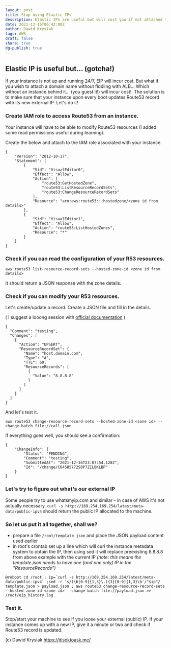 ```yaml
---
layout: post
title: Stop using Elastic IPs
description: Elastic IPs are useful but will cost you if not attached to a running instance. Use dynamically updated Route53 records instead.
date: 2021-12-16T06:42:00Z
author: Dawid Krysiak
tags: AWS
draft: false
share: true
dg-publish: true
---
```


## Elastic IP is useful but... (gotcha!)

If your instance is not up and running 24/7, EIP will incur cost.
But what if you wish to attach a domain name without fiddling with ALB... Which without an instance behind it... (you guest it!) will incur cost!.
The solution is to make sure that your instance upon every boot updates Route53 record with its new external IP.
Let's do it!

### Create IAM role to access Route53 from an instance.
Your instance will have to be able to modify Route53 resources (I added some read permissions useful during learning).


Create the below and attach to the IAM role associated with your instance.

```
{
    "Version": "2012-10-17",
    "Statement": [
        {
            "Sid": "VisualEditor0",
            "Effect": "Allow",
            "Action": [
                "route53:GetHostedZone",
                "route53:ListResourceRecordSets",
                "route53:ChangeResourceRecordSets"
            ],
            "Resource": "arn:aws:route53:::hostedzone/<zone id from details>"
        },
        {
            "Sid": "VisualEditor1",
            "Effect": "Allow",
            "Action": "route53:ListHostedZones",
            "Resource": "*"
        }
    ]
}

```

### Check if you can read the configuration of your R53 resources.
```
aws route53 list-resource-record-sets --hosted-zone-id <zone id from details>

```
It should return a JSON response with the zone details.

### Check if you can modify your R53 resources.
Let's create/update a record.
Create a JSON file and fill in the details.

( I suggest a looong session with [official documentation](https://docs.aws.amazon.com/cli/latest/reference/route53/change-resource-record-sets.html#examples) )

```
{
  "Comment": "testing",
  "Changes": [
    {
      "Action": "UPSERT",
      "ResourceRecordSet": {
        "Name": "host.domain.com",
        "Type": "A",
        "TTL": 60,
        "ResourceRecords": [
          {
            "Value": "8.8.8.8"
          }
        ]
      }
    }
  ]
}
```

And let's test it.

```
aws route53 change-resource-record-sets --hosted-zone-id <zone id> --change-batch file://call.json
```

If everything goes well, you should see a confirmation:

```
{
    "ChangeInfo": {
        "Status": "PENDING",
        "Comment": "testing",
        "SubmittedAt": "2021-12-16T23:07:54.128Z",
        "Id": "/change/C04585772S8P7ZILBKLBP"
    }
}
```

### Let's try to figure out what's our external IP
Some people try to use whatsmyip.com and similar - in case of AWS it's not actually necessary.
`curl -s http://169.254.169.254/latest/meta-data/public-ipv4`
should return the public IP allocated to the machine.

### So let us put it all together, shall we?
* prepare a file `/root/template.json` and place the JSON payload content used earlier
* in root's crontab set up a line which will curl the instance metadata system to obtain the IP, then using sed it will replace preexisting 8.8.8.8  from above example with the current IP *(note: this means the template.json needs to have one (and one only) IP in the "ResourceRecords")*

```
@reboot cd /root ; ip=`curl -s http://169.254.169.254/latest/meta-data/public-ipv4` ;sed -r 's/(\b[0-9]{1,3}\.){3}[0-9]{1,3}\b'/"$ip"/ template.json > payload.json ; aws route53 change-resource-record-sets --hosted-zone-id <zone id> --change-batch file://payload.json >> /root/eip_history.log
```

### Test it.
Stop/start your machine to see if you loose your external (public) IP. If your instance comes up with a new IP, give it a minute or two and check if Route53 record is updated.




(c) Dawid Krysiak https://itisoktoask.me/ 